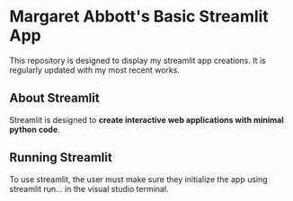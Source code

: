# Margaret Abbott's Basic Streamlit App
This repository is designed to display my streamlit app creations. It is regularly updated with my most recent works. 
## About Streamlit 
Streamlit is designed to **create interactive web applications with minimal python code**. 
## Running Streamlit 
To use streamlit, the user must make sure they initialize the app using streamlit run... in the visual studio terminal.

